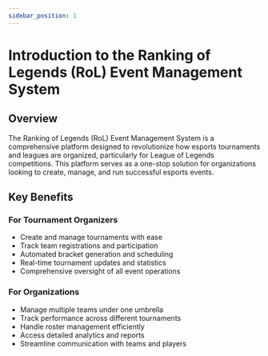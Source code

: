 ```yaml
---
sidebar_position: 1
---
```


# Introduction to the Ranking of Legends (RoL) Event Management System

## Overview
The Ranking of Legends (RoL) Event Management System is a comprehensive platform designed to revolutionize how esports tournaments and leagues are organized, particularly for League of Legends competitions. This platform serves as a one-stop solution for organizations looking to create, manage, and run successful esports events.

## Key Benefits

### For Tournament Organizers
- Create and manage tournaments with ease
- Track team registrations and participation
- Automated bracket generation and scheduling
- Real-time tournament updates and statistics
- Comprehensive oversight of all event operations

### For Organizations
- Manage multiple teams under one umbrella
- Track performance across different tournaments
- Handle roster management efficiently
- Access detailed analytics and reports
- Streamline communication with teams and players
